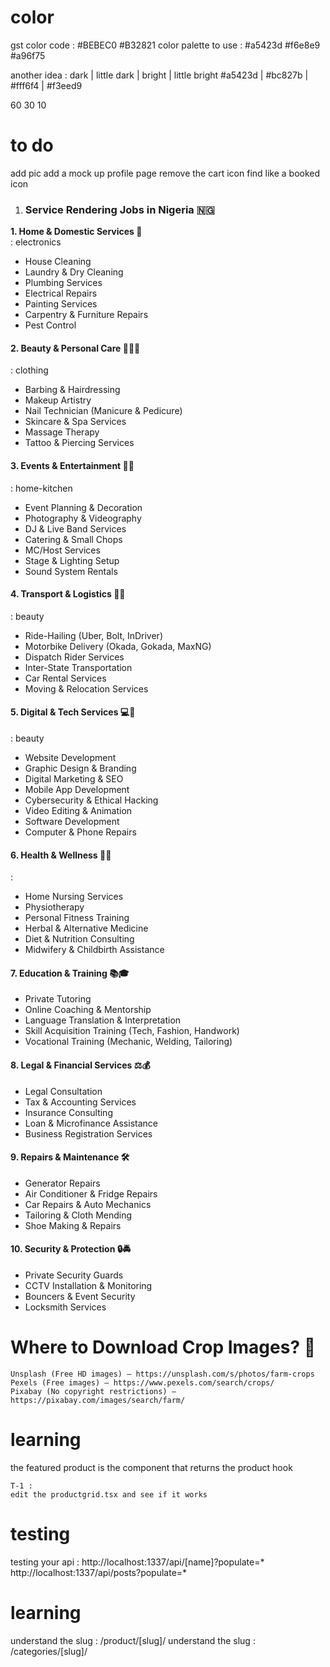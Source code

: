 # color 
gst color code : #BEBEC0 #B32821
color palette to use : #a5423d #f6e8e9 #a96f75

another idea : 
dark    |  little dark |    bright   | little bright 
#a5423d |  #bc827b     |    #fff6f4  | #f3eed9

60 30 10 

# to do 
add pic
add a mock up profile page 
remove the cart icon 
find like a booked icon


1. ### **Service Rendering Jobs in Nigeria 🇳🇬**  
 **1. Home & Domestic Services 🏡**  
 : electronics
   - House Cleaning  
   - Laundry & Dry Cleaning  
   - Plumbing Services  
   - Electrical Repairs  
   - Painting Services  
   - Carpentry & Furniture Repairs  
   - Pest Control  

#### **2. Beauty & Personal Care 💇‍♂️💅**  
: clothing
   - Barbing & Hairdressing  
   - Makeup Artistry  
   - Nail Technician (Manicure & Pedicure)  
   - Skincare & Spa Services  
   - Massage Therapy  
   - Tattoo & Piercing Services  

#### **3. Events & Entertainment 🎉🎤**  
: home-kitchen
   - Event Planning & Decoration  
   - Photography & Videography  
   - DJ & Live Band Services  
   - Catering & Small Chops  
   - MC/Host Services  
   - Stage & Lighting Setup  
   - Sound System Rentals  

#### **4. Transport & Logistics 🚗🚛**  
: beauty

   - Ride-Hailing (Uber, Bolt, InDriver)  
   - Motorbike Delivery (Okada, Gokada, MaxNG)  
   - Dispatch Rider Services  
   - Inter-State Transportation  
   - Car Rental Services  
   - Moving & Relocation Services  

#### **5. Digital & Tech Services 💻📱**  
: beauty
   - Website Development  
   - Graphic Design & Branding  
   - Digital Marketing & SEO  
   - Mobile App Development  
   - Cybersecurity & Ethical Hacking  
   - Video Editing & Animation  
   - Software Development  
   - Computer & Phone Repairs  

#### **6. Health & Wellness 🏥💊**  
: 
   - Home Nursing Services  
   - Physiotherapy  
   - Personal Fitness Training  
   - Herbal & Alternative Medicine  
   - Diet & Nutrition Consulting  
   - Midwifery & Childbirth Assistance  

#### **7. Education & Training 📚🎓**  
   - Private Tutoring  
   - Online Coaching & Mentorship  
   - Language Translation & Interpretation  
   - Skill Acquisition Training (Tech, Fashion, Handwork)  
   - Vocational Training (Mechanic, Welding, Tailoring)  

#### **8. Legal & Financial Services ⚖️💰**  
   - Legal Consultation  
   - Tax & Accounting Services  
   - Insurance Consulting  
   - Loan & Microfinance Assistance  
   - Business Registration Services  

#### **9. Repairs & Maintenance 🛠️**  
   - Generator Repairs  
   - Air Conditioner & Fridge Repairs  
   - Car Repairs & Auto Mechanics  
   - Tailoring & Cloth Mending  
   - Shoe Making & Repairs  

#### **10. Security & Protection 🔒🚔**  
   - Private Security Guards  
   - CCTV Installation & Monitoring  
   - Bouncers & Event Security  
   - Locksmith Services  

# Where to Download Crop Images? 📸

    Unsplash (Free HD images) – https://unsplash.com/s/photos/farm-crops
    Pexels (Free images) – https://www.pexels.com/search/crops/
    Pixabay (No copyright restrictions) – https://pixabay.com/images/search/farm/



#   learning
 the featured product is the component that returns the product hook

    T-1 : 
    edit the productgrid.tsx and see if it works 






# testing
testing your api : 
http://localhost:1337/api/[name]?populate=*
http://localhost:1337/api/posts?populate=*


# learning

understand the slug : /product/[slug]/
understand the slug : /categories/[slug]/